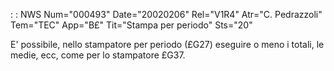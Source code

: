  :  : NWS Num="000493" Date="20020206" Rel="V1R4" Atr="C. Pedrazzoli" Tem="TEC" App="B£" Tit="Stampa per periodo" Sts="20"

E' possibile, nello stampatore per periodo (£G27) eseguire o meno i totali, le medie, ecc, come per
lo stampatore £G37.


